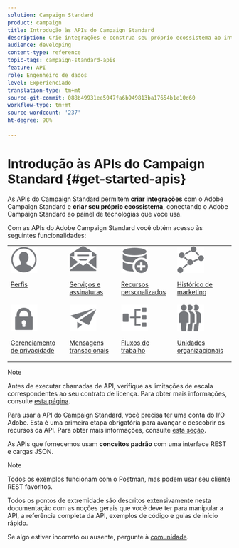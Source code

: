 ```yaml
---
solution: Campaign Standard
product: campaign
title: Introdução às APIs do Campaign Standard
description: Crie integrações e construa seu próprio ecossistema ao interligar o Campaign a um painel de tecnologias.
audience: developing
content-type: reference
topic-tags: campaign-standard-apis
feature: API
role: Engenheiro de dados
level: Experienciado
translation-type: tm+mt
source-git-commit: 088b49931ee5047fa6b949813ba17654b1e10d60
workflow-type: tm+mt
source-wordcount: '237'
ht-degree: 98%

---
```



# Introdução às APIs do Campaign Standard {#get-started-apis}

As APIs do Campaign Standard permitem **criar integrações** com o Adobe Campaign Standard e **criar seu próprio ecossistema**, conectando o Adobe Campaign Standard ao painel de tecnologias que você usa.

Com as APIs do Adobe Campaign Standard você obtém acesso às seguintes funcionalidades:

<table><tr>
 <td valign="top"><a href="../../api/using/retrieving-profiles.md"><img width="60px" alt="condições" src="assets/icon_profile.svg"/></a><p><a href="../../api/using/retrieving-profiles.md">Perfis</a></p></td>
<td valign="top"><a href="../../api/using/creating-a-service.md"><img width="60px" alt="condições" src="assets/icon_services.svg"/></a><p><a href="../../api/using/creating-a-service.md">Serviços e assinaturas</a></p></td>
<td valign="top"><a href="../../api/using/interacting-with-custom-resources.md"><img width="60px" alt="condições" src="assets/icon_customresources.svg"/></a><p><a href="../../api/using/interacting-with-custom-resources.md">Recursos personalizados</a></p></td>
<td valign="top"><a href="../../api/using/interacting-with-marketing-history.md"><img width="60px" alt="condições" src="assets/icon_marketinghistory.svg"/></a><p><a href="../../api/using/interacting-with-marketing-history.md">Histórico de marketing</a></p></td>
</tr>
<tr>
<td valign="top"><a href="../../api/using/creating-a-privacy-request.md"><img width="60px" alt="condições" src="assets/icon_privacy.svg"/></a><p><a href="../../api/using/creating-a-privacy-request.md">Gerenciamento de privacidade</a></p></td>
<td valign="top"><a href="../../api/using/managing-transactional-messages.md"><img width="60px" alt="condições" src="assets/icon_transactionalmessage.svg"/></a><p><a href="../../api/using/managing-transactional-messages.md">Mensagens transacionais</a></p></td>
<td valign="top"><a href="../../api/using/controlling-a-workflow.md"><img width="60px" alt="condições" src="assets/icon_workflows.svg"/></a><p><a href="../../api/using/controlling-a-workflow.md">Fluxos de trabalho</a></p></td>
<td valign="top"><a href="../../api/using/retrieving-an-organizational-unit.md"><img width="60px" alt="condições" src="assets/icon_units.svg"/></a><p><a href="../../api/using/retrieving-an-organizational-unit.md">Unidades organizacionais</a></p></td>
</tr></table>

>[!NOTE]
>
>Antes de executar chamadas de API, verifique as limitações de escala correspondentes ao seu contrato de licença. Para obter mais informações, consulte [esta página](https://helpx.adobe.com/legal/product-descriptions/campaign-standard.html#ITInfrastructureResourcesbyActiveProfilesTiers).

Para usar a API do Campaign Standard, você precisa ter uma conta do I/O Adobe. Esta é uma primeira etapa obrigatória para avançar e descobrir os recursos da API.
Para obter mais informações, consulte [esta seção](../../api/using/setting-up-api-access.md).

As APIs que fornecemos usam **conceitos padrão** com uma interface REST e cargas JSON.

>[!NOTE]
>
>Todos os exemplos funcionam com o Postman, mas podem usar seu cliente REST favoritos.

Todos os pontos de extremidade são descritos extensivamente nesta documentação com as noções gerais que você deve ter para manipular a API, a referência completa da API, exemplos de código e guias de início rápido.

Se algo estiver incorreto ou ausente, pergunte à [comunidade](https://experienceleaguecommunities.adobe.com/t5/adobe-campaign-standard/ct-p/adobe-campaign-standard-community).
